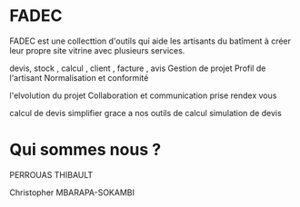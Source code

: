 # FADEC
FADEC est une collecttion d'outils qui aide les artisants du batîment à créer leur propre site vitrine avec plusieurs services.


devis, stock , calcul , client , facture , 
avis
Gestion de projet
Profil de l'artisant
Normalisation et conformité 

l'elvolution du projet
Collaboration et communication
prise rendex vous

calcul de devis simplifier grace a nos outils de calcul
simulation de devis

# Qui sommes nous ?

PERROUAS THIBAULT

Christopher MBARAPA-SOKAMBI